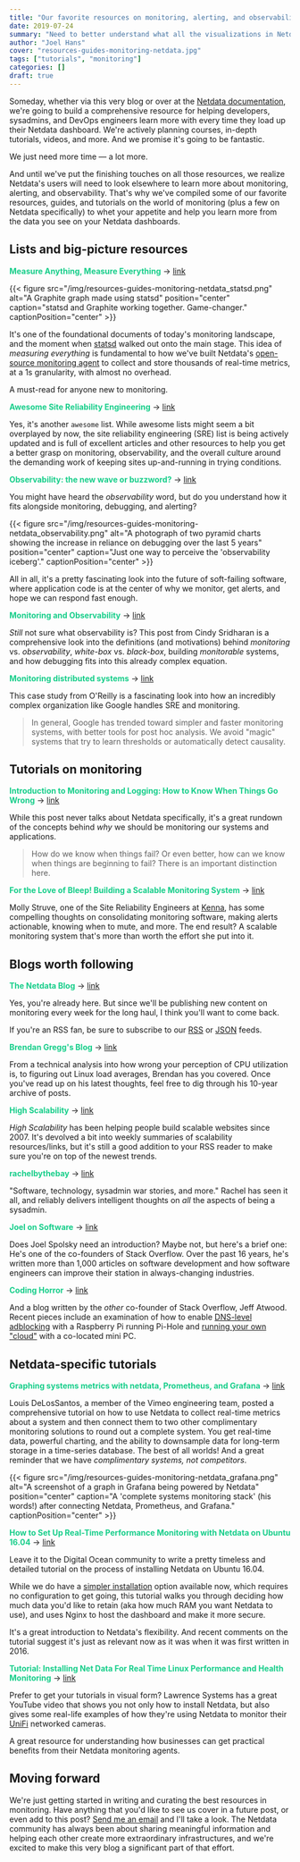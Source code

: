 ```yaml
---
title: "Our favorite resources on monitoring, alerting, and observability (plus Netdata!)"
date: 2019-07-24
summary: "Need to better understand what all the visualizations in Netdata actually mean? Dive into our favorite resources to broaden your insights."
author: "Joel Hans"
cover: "resources-guides-monitoring-netdata.jpg"
tags: ["tutorials", "monitoring"]
categories: []
draft: true
---
```


Someday, whether via this very blog or over at the [Netdata documentation](https://docs.netdata.cloud/), we're going to build a comprehensive resource for helping developers, sysadmins, and DevOps engineers learn more with every time they load up their Netdata dashboard. We're actively planning courses, in-depth tutorials, videos, and more. And we promise it's going to be fantastic.

We just need more time — a lot more.

And until we've put the finishing touches on all those resources, we realize Netdata's users will need to look elsewhere to learn more about monitoring, alerting, and observability. That's why we've compiled some of our favorite resources, guides, and tutorials on the world of monitoring (plus a few on Netdata specifically) to whet your appetite and help you learn more from the data you see on your Netdata dashboards.

<!--more-->

## Lists and big-picture resources
**<span style="color: #17CE8A;">Measure Anything, Measure Everything</span>**  -> [link](https://codeascraft.com/2011/02/15/measure-anything-measure-everything/)

{{< figure src="/img/resources-guides-monitoring-netdata_statsd.png" alt="A Graphite graph made using statsd" position="center" caption="statsd and Graphite working together. Game-changer." captionPosition="center" >}}

It's one of the foundational documents of today's monitoring landscape, and the moment when [statsd](https://github.com/statsd/statsd) walked out onto the main stage. This idea of *measuring everything* is fundamental to how we've built Netdata's [open-source monitoring agent](https://github.com/netdata/netdata) to collect and store thousands of real-time metrics, at a 1s granularity, with almost no overhead.

A must-read for anyone new to monitoring.

**<span style="color: #17CE8A;">Awesome Site Reliability Engineering</span>**  -> [link](https://github.com/dastergon/awesome-sre)

Yes, it's another `awesome` list. While awesome lists might seem a bit overplayed by now, the site reliability engineering (SRE) list is being actively updated and is full of excellent articles and other resources to help you get a better grasp on monitoring, observability, and the overall culture around the demanding work of keeping sites up-and-running in trying conditions.

**<span style="color: #17CE8A;">Observability: the new wave or buzzword?</span>** -> [link](https://medium.com/@dlite/observability-the-new-wave-or-buzzword-fc23a68abf72)

You might have heard the *observability* word, but do you understand how it fits alongside monitoring, debugging, and alerting?

{{< figure src="/img/resources-guides-monitoring-netdata_observability.png" alt="A photograph of two pyramid charts showing the increase in reliance on debugging over the last 5 years" position="center" caption="Just one way to perceive the 'observability iceberg'." captionPosition="center" >}}

All in all, it's a pretty fascinating look into the future of soft-failing software, where application code is at the center of why we monitor, get alerts, and hope we can respond fast enough.

**<span style="color: #17CE8A;">Monitoring and Observability</span>** -> [link](https://medium.com/@copyconstruct/monitoring-and-observability-8417d1952e1c)

*Still* not sure what observability is? This post from Cindy Sridharan is a comprehensive look into the definitions (and motivations) behind *monitoring* vs. *observability*, *white-box* vs. *black-box*, building *monitorable* systems, and how debugging fits into this already complex equation.

**<span style="color: #17CE8A;">Monitoring distributed systems</span>** -> [link](https://www.oreilly.com/ideas/monitoring-distributed-systems)

This case study from O'Reilly is a fascinating look into how an incredibly complex organization like Google handles SRE and monitoring.

> In general, Google has trended toward simpler and faster monitoring systems, with better tools for post hoc analysis. We avoid "magic" systems that try to learn thresholds or automatically detect causality. 

## Tutorials on monitoring

**<span style="color: #17CE8A;">Introduction to Monitoring and Logging: How to Know When Things Go Wrong</span>** -> [link](https://dev.to/kylegalbraith/introduction-to-monitoring-and-logging-how-to-know-when-things-go-wrong-535j)

While this post never talks about Netdata specifically, it's a great rundown of the concepts behind *why* we should be monitoring our systems and applications.

> How do we know when things fail? Or even better, how can we know when things are beginning to fail? There is an important distinction here.

**<span style="color: #17CE8A;">For the Love of Bleep! Building a Scalable Monitoring System</span>** -> [link](https://dev.to/molly_struve/for-the-love-of-bleep-building-a-scalable-monitoring-system-520)

Molly Struve, one of the Site Reliability Engineers at [Kenna](https://www.kennasecurity.com/careers/), has some compelling thoughts on consolidating monitoring software, making alerts actionable, knowing when to mute, and more. The end result? A scalable monitoring system that's more than worth the effort she put into it.


## Blogs worth following

**<span style="color: #17CE8A;">The Netdata Blog</span>** -> [link](https://blog.netdata.cloud/)

Yes, you're already here. But since we'll be publishing new content on monitoring every week for the long haul, I think you'll want to come back.

If you're an RSS fan, be sure to subscribe to our [RSS](https://blog.netdata.cloud/index.xml) or [JSON](https://blog.netdata.cloud/feed.json) feeds.

**<span style="color: #17CE8A;">Brendan Gregg's Blog</span>** -> [link](http://www.brendangregg.com/blog/index.html)

From a technical analysis into how wrong your perception of CPU utilization is, to figuring out Linux load averages, Brendan has you covered. Once you've read up on his latest thoughts, feel free to dig through his 10-year archive of posts.

**<span style="color: #17CE8A;">High Scalability</span>** -> [link](http://highscalability.com/)

*High Scalability* has been helping people build scalable websites since 2007. It's devolved a bit into weekly summaries of scalability resources/links, but it's still a good addition to your RSS reader to make sure you're on top of the newest trends.

**<span style="color: #17CE8A;">rachelbythebay</span>** -> [link](https://rachelbythebay.com/w/)

"Software, technology, sysadmin war stories, and more." Rachel has seen it all, and reliably delivers intelligent thoughts on *all* the aspects of being a sysadmin.

**<span style="color: #17CE8A;">Joel on Software</span>** -> [link](https://www.joelonsoftware.com/)

Does Joel Spolsky need an introduction? Maybe not, but here's a brief one: He's one of the co-founders of Stack Overflow. Over the past 16 years, he's written more than 1,000 articles on software development and how software engineers can improve their station in always-changing industries.

**<span style="color: #17CE8A;">Coding Horror</span>** -> [link](https://blog.codinghorror.com/)

And a blog written by the *other* co-founder of Stack Overflow, Jeff Atwood. Recent pieces include an examination of how to enable [DNS-level adblocking](https://blog.codinghorror.com/an-exercise-program-for-the-fat-web/) with a Raspberry Pi running Pi-Hole and [running your own "cloud"](https://blog.codinghorror.com/the-cloud-is-just-someone-elses-computer/) with a co-located mini PC.


## Netdata-specific tutorials

**<span style="color: #17CE8A;">Graphing systems metrics with netdata, Prometheus, and Grafana</span>** -> [link](https://medium.com/vimeo-engineering-blog/graphing-systems-metrics-with-netdata-prometheus-and-grafana-29ba9ec6bc98)

Louis DeLosSantos, a member of the Vimeo engineering team, posted a comprehensive tutorial on how to use Netdata to collect real-time metrics about a system and then connect them to two other complimentary monitoring solutions to round out a complete system. You get real-time data, powerful charting, and the ability to downsample data for long-term storage in a time-series database. The best of all worlds! And a great reminder that we have *complimentary systems, not competitors*.

{{< figure src="/img/resources-guides-monitoring-netdata_grafana.png" alt="A screenshot of a graph in Grafana being powered by Netdata" position="center" caption="A 'complete systems monitoring stack' (his words!) after connecting Netdata, Prometheus, and Grafana." captionPosition="center" >}}

**<span style="color: #17CE8A;">How to Set Up Real-Time Performance Monitoring with Netdata on Ubuntu 16.04</span>** -> [link](https://www.digitalocean.com/community/tutorials/how-to-set-up-real-time-performance-monitoring-with-netdata-on-ubuntu-16-04)

Leave it to the Digital Ocean community to write a pretty timeless and detailed tutorial on the process of installing Netdata on Ubuntu 16.04.

While we do have a [simpler installation](https://github.com/netdata/netdata#quick-start) option available now, which requires no configuration to get going, this tutorial walks you through deciding how much data you'd like to retain (aka how much RAM you want Netdata to use), and uses Nginx to host the dashboard and make it more secure.

It's a great introduction to Netdata's flexibility. And recent comments on the tutorial suggest it's just as relevant now as it was when it was first written in 2016.

**<span style="color: #17CE8A;">Tutorial: Installing Net Data For Real Time Linux Performance and Health Monitoring</span>** -> [link](https://www.youtube.com/watch?v=Si14b8-XvRw)

Prefer to get your tutorials in visual form? Lawrence Systems has a great YouTube video that shows you not only how to install Netdata, but also gives some real-life examples of how they're using Netdata to monitor their [UniFi](https://unifi-sdn.ui.com/) networked cameras. 

A great resource for understanding how businesses can get practical benefits from their Netdata monitoring agents.

## Moving forward

We're just getting started in writing and curating the best resources in monitoring. Have anything that you'd like to see us cover in a future post, or even add to this post? [Send me an email](mailto:joel@netdata.cloud) and I'll take a look. The Netdata community has always been about sharing meaningful information and helping each other create more extraordinary infrastructures, and we're excited to make this very blog a significant part of that effort.